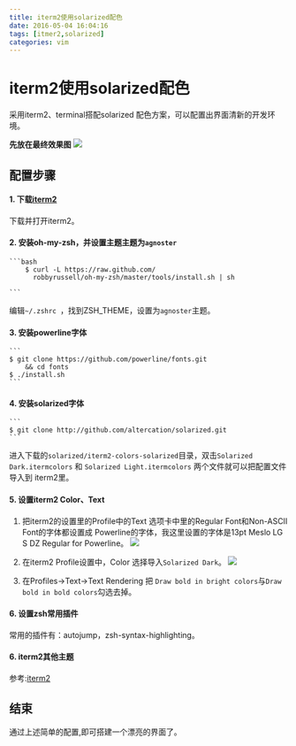 ```yaml
---
title: iterm2使用solarized配色 
date: 2016-05-04 16:04:16
tags: [itmer2,solarized]
categories: vim
---
```


# iterm2使用solarized配色

 采用iterm2、terminal搭配solarized 配色方案，可以配置出界面清新的开发环境。

 **先放在最终效果图**
 ![](/images/vim/效果图.png)

 ## 配置步骤

 #### 1. 下载[iterm2](http://www.iterm2.com/downloads.html)
   下载并打开iterm2。
 #### 2. 安装oh-my-zsh，并设置主题主题为`agnoster`

 	```bash
 		$ curl -L https://raw.github.com/
 		  robbyrussell/oh-my-zsh/master/tools/install.sh | sh

 	```
   编辑`~/.zshrc `，找到ZSH_THEME，设置为`agnoster`主题。

 #### 3. 安装powerline字体
 	```
 	$ git clone https://github.com/powerline/fonts.git
 	    && cd fonts
 	$ ./install.sh
 	```
 #### 4. 安装solarized字体
 	```
 	$ git clone http://github.com/altercation/solarized.git
 	```
 进入下载的`solarized/iterm2-colors-solarized`目录，双击`Solarized Dark.itermcolors` 和 `Solarized Light.itermcolors` 两个文件就可以把配置文件导入到 iterm2里。

 #### 5. 设置iterm2 Color、Text

 1. 把iterm2的设置里的Profile中的Text 选项卡中里的Regular Font和Non-ASCII Font的字体都设置成 Powerline的字体，我这里设置的字体是13pt Meslo LG S DZ Regular for Powerline。
 	 ![](/images/vim/iterm2text设置.png)

 2. 在iterm2 Profile设置中，Color 选择导入`Solarized Dark`。
 	 ![](/images/vim/iterm2color设置.png)
 3. 在Profiles->Text->Text Rendering 把 `Draw bold in bright colors`与`Draw bold in bold colors`勾选去掉。
#### 6. 设置zsh常用插件
常用的插件有：autojump，zsh-syntax-highlighting。

#### 6. iterm2其他主题
参考:[iterm2](http://github.com/mbadolato/iTerm2-Color-Schemes)
 
 ## 结束

 通过上述简单的配置,即可搭建一个漂亮的界面了。

